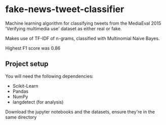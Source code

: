 # fake-news-tweet-classifier

Machine learning algorithm for classifying tweets from the MediaEval 2015 'Verifying multimedia use' dataset as either real or fake.

Makes use of TF-IDF of n-grams, classified with Multinomial Naive Bayes.

Highest F1 score was 0.86
## Project setup
You will need the following dependencies:
- Scikit-Learn
- Pandas
- NumPy
- langdetect (for analysis)

Download the jupyter notebooks and the datasets, ensure they're in the same directory
